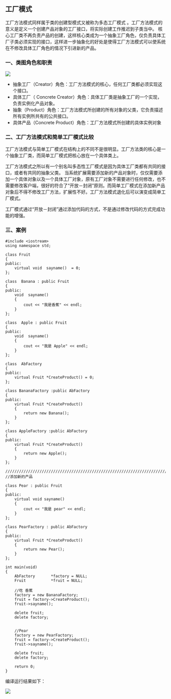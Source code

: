 ## 工厂模式 ##

工厂方法模式同样属于类的创建型模式又被称为多态工厂模式 。工厂方法模式的意义是定义一个创建产品对象的工厂接口，将实际创建工作推迟到子类当中。
核心工厂类不再负责产品的创建，这样核心类成为一个抽象工厂角色，仅负责具体工厂子类必须实现的接口，这样进一步抽象化的好处是使得工厂方法模式可以使系统在不修改具体工厂角色的情况下引进新的产品。

### 一、类图角色和职责 ###

![](https://i.imgur.com/gfARaIf.png)

- 抽象工厂（Creator）角色：工厂方法模式的核心，任何工厂类都必须实现这个接口。
- 具体工厂（ Concrete  Creator）角色：具体工厂类是抽象工厂的一个实现，负责实例化产品对象。
- 抽象（Product）角色：工厂方法模式所创建的所有对象的父类，它负责描述所有实例所共有的公共接口。
- 具体产品（Concrete Product）角色：工厂方法模式所创建的具体实例对象


### 二、工厂方法模式和简单工厂模式比较 ###

工厂方法模式与简单工厂模式在结构上的不同不是很明显。工厂方法类的核心是一个抽象工厂类，而简单工厂模式把核心放在一个具体类上。 

工厂方法模式之所以有一个别名叫多态性工厂模式是因为具体工厂类都有共同的接口，或者有共同的抽象父类。
当系统扩展需要添加新的产品对象时，仅仅需要添加一个具体对象以及一个具体工厂对象，原有工厂对象不需要进行任何修改，也不需要修改客户端，很好的符合了“开放－封闭”原则。而简单工厂模式在添加新产品对象后不得不修改工厂方法，扩展性不好。工厂方法模式退化后可以演变成简单工厂模式。 

工厂模式通过“开放－封闭”通过添加代码的方式，不是通过修改代码的方式完成功能的增强。

### 三、案例 ###

	#include <iostream>
	using namespace std;
	
	class Fruit
	{
	public:
		virtual void  sayname()  = 0;
	};
	
	class  Banana : public Fruit
	{
	public:
		void  sayname()
		{
			cout << "我是香蕉" << endl;
		}
	};
	
	class  Apple : public Fruit
	{
	public:
		void  sayname()
		{
			cout << "我是 Apple" << endl;
		} 
	};
	
	class  AbFactory 
	{
	public:
		virtual Fruit *CreateProduct() = 0;
	};
	
	class BananaFactory :public AbFactory
	{
	public:
		virtual Fruit *CreateProduct()
		{
			return new Banana();
		}
	};
	
	class AppleFactory :public AbFactory
	{
	public:
		virtual Fruit *CreateProduct()
		{
			return new Apple();
		}
	};
	
	//////////////////////////////////////////////////////////////////////////
	//添加新的产品
	
	class Pear : public Fruit
	{
	public:
		virtual void sayname()
		{
			cout << "我是 pear" << endl;
		}
	};
	
	class PearFactory : public AbFactory
	{
	public:
		virtual Fruit *CreateProduct()
		{
			return new Pear();
		}
	};
	
	int main(void)
	{
		AbFactory		*factory = NULL;
		Fruit			*fruit = NULL;
	
		//吃 香蕉
		factory = new BananaFactory;
		fruit = factory->CreateProduct();
		fruit->sayname();
	
		delete fruit;
		delete factory;
	
	
		//Pear 
		factory = new PearFactory;
		fruit = factory->CreateProduct();
		fruit->sayname();
	
		delete fruit;
		delete factory;
	
		return 0;
	}

编译运行结果如下：

![](https://i.imgur.com/oraGdUZ.png)